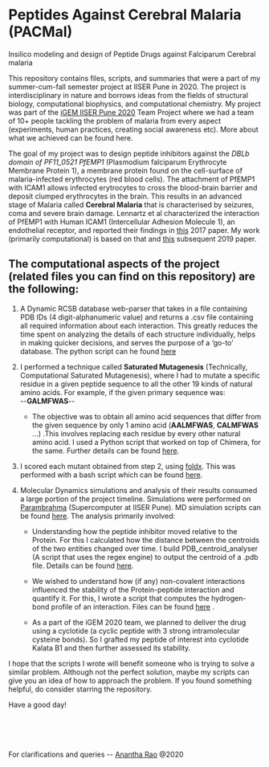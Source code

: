 # Peptides Against Cerebral Malaria (PACMal)
Insilico modeling and design of Peptide Drugs against Falciparum Cerebral malaria

This repository contains files, scripts, and summaries that were a part of my summer-cum-fall semester project at IISER Pune in 2020. The project is interdisciplinary in nature and borrows ideas from the fields of structural biology, computational biophysics, and computational chemistry. My project was part of the [iGEM IISER Pune 2020](https://2020.igem.org/Team:IISER-Pune-India) Team Project where we had a team of 10+ people tackling the problem of malaria from every aspect (experiments, human practices, creating social awareness etc). More about what we achieved can be found here.

The goal of my project was to design peptide inhibitors against the *DBLb domain of PF11_0521 PfEMP1* (Plasmodium falciparum Erythrocyte Membrane Protein 1), a membrane protein found on the cell-surface of malaria-infected erythrocytes (red blood cells). The attachment of PfEMP1 with ICAM1 allows infected erytrocytes to cross the blood-brain barrier and deposit clumped erythrocytes in the brain. This results in an advanced stage of Malaria called **Cerebral Malaria** that is characterised by seizures, coma and severe brain damage. Lennartz et al characterized the interaction of PfEMP1 with Human ICAM1 (Intercellular Adhesion Molecule 1), an endothelial receptor, and reported their findings in [this](https://doi.org/10.1016/j.chom.2017.02.009) 2017 paper. My work (primarily computational) is based on that and [this](https://doi.org/10.1073/pnas.1911900116) subsequent 2019 paper. 

## The computational aspects of the project (related files you can find on this repository) are the following: 

1. A Dynamic RCSB database web-parser that takes in a file containing PDB IDs (4 digit-alphanumeric value) and returns a .csv file containing all required information about each interaction. This greatly reduces the time spent on analyzing the details of each structure individually, helps in making quicker decisions, and serves the purpose of a ‘go-to’ database. The python script can he found [here](https://github.com/Anantha-Rao12/Peptides-against-Cerebral-Malaria/blob/master/Preprocessing-data/PDB-web-parser.py)

2. I performed a technique called **Saturated Mutagenesis** (Technically, Computational Saturated Mutagenesis), where I had to mutate a specific residue in a given peptide sequence to all the other 19 kinds of natural amino acids. For example, if the given primary sequence was: <br>
    --**GALMFWAS**--
    - The objective was to obtain all amino acid sequences that differ from the given sequence by only 1 amino acid (**AALMFWAS**, **CALMFWAS** ...) .This involves replacing each residue by every other natural amino acid. I used a Python script that worked on top of Chimera, for the same. Further details can be found [here](https://github.com/Anantha-Rao12/Peptides-against-Cerebral-Malaria/blob/master/Preprocessing-data/preprocessing-functions.py).

3. I scored each mutant obtained from step 2, using [foldx](http://foldxsuite.crg.eu/). This was performed with a bash script which can be found [here](https://github.com/Anantha-Rao12/Peptides-against-Cerebral-Malaria/tree/master/SM-and-scoring-analysis/Param-scripts). 


4. Molecular Dynamics simulations and analysis of their results consumed a large portion of the project timeline. Simulations were performed on [Parambrahma](https://parambrahma.iiserpune.ac.in/) (Supercomputer at IISER Pune). MD simulation scripts can be found [here](https://github.com/Anantha-Rao12/Peptides-against-Cerebral-Malaria/tree/master/MD-simulation/Simulation-files). The analysis primarily involved: 

    - Understanding how the peptide inhibitor moved relative to the Protein. For this I calculated how the distance between the centroids of the two entities changed over time. I build PDB_centroid_analyser (A script that uses the regex engine) to output the centroid of a .pdb file. Details can be found [here](https://github.com/Anantha-Rao12/Peptides-against-Cerebral-Malaria/tree/master/MD-simulation/MD-results-analysis).
    
    - We wished to understand how (if any) non-covalent interactions influenced the stability of the Protein-peptide interaction and quantify it. For this, I wrote a script that computes the hydrogen-bond profile of an interaction. Files can be found [here](https://github.com/Anantha-Rao12/Peptides-against-Cerebral-Malaria/tree/master/MD-simulation/MD-results-analysis) .
    
    
    - As a part of the iGEM 2020 team, we planned to deliver the drug using a cyclotide (a cyclic peptide with 3 strong intramolecular cysteine bonds). So I grafted my peptide of interest into cyclotide Kalata B1 and then further assessed its stability. 

I hope that the scripts I wrote will benefit someone who is trying to solve a similar problem. Although not the perfect solution, maybe my scripts can give you an idea of how to approach the problem. If you found something helpful, do consider starring the repository. 


Have a good day! 




<br><br>
<br><br>
For clarifications and queries -- [Anantha Rao](mailto:anantha.rao@students.iiserpune.ac.in?subject=[PACMal]%20Source%20Han%20Sans) @2020
